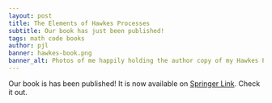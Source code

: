 ```yaml
---
layout: post
title: The Elements of Hawkes Processes
subtitle: Our book has just been published!
tags: math code books
author: pjl
banner: hawkes-book.png
banner_alt: Photos of me happily holding the author copy of my Hawkes Processes book.
---
```


Our book is has been published! 
It is now available on [Springer Link](https://link.springer.com/book/10.1007/978-3-030-84639-8).
Check it out.